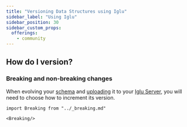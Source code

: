 ```yaml
---
title: "Versioning Data Structures using Iglu"
sidebar_label: "Using Iglu"
sidebar_position: 30
sidebar_custom_props:
  offerings:
    - community
---
```


## How do I version?

### Breaking and non-breaking changes

When evolving your [schema](/docs/fundamentals/schemas/index.md) and [uploading](/docs/data-product-studio/data-structures/manage/iglu/index.md) it to your [Iglu Server](/docs/api-reference/iglu/iglu-repositories/iglu-server/index.md), you will need to choose how to increment its version.

```mdx-code-block
import Breaking from "../_breaking.md"

<Breaking/>
```
